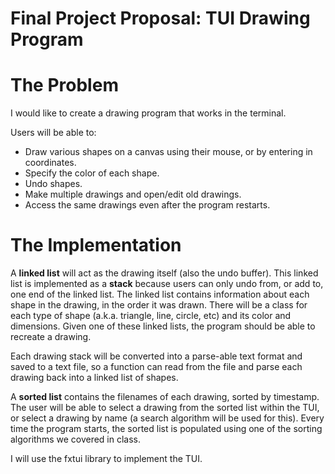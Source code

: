 # Final Project Proposal: TUI Drawing Program

# The Problem

I would like to create a drawing program that works in the terminal. 

Users will be able to:

- Draw various shapes on a canvas using their mouse, or by entering in coordinates.
- Specify the color of each shape.
- Undo shapes.
- Make multiple drawings and open/edit old drawings.
- Access the same drawings even after the program restarts.

# The Implementation

A **linked list** will act as the drawing itself (also the undo buffer). This linked list is implemented as a **stack** because users can only undo from, or add to, one end of the linked list. The linked list contains information about each shape in the drawing, in the order it was drawn. There will be a class for each type of shape (a.k.a. triangle, line, circle, etc) and its color and dimensions. Given one of these linked lists, the program should be able to recreate a drawing.

Each drawing stack will be converted into a parse-able text format and saved to a text file, so a function can read from the file and parse each drawing back into a linked list of shapes.

A **sorted list** contains the filenames of each drawing, sorted by timestamp. The user will be able to select a drawing from the sorted list within the TUI, or select a drawing by name (a search algorithm will be used for this). Every time the program starts, the sorted list is populated using one of the sorting algorithms we covered in class.

I will use the fxtui library to implement the TUI.
